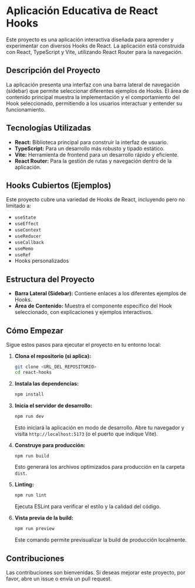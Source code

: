 # Aplicación Educativa de React Hooks

Este proyecto es una aplicación interactiva diseñada para aprender y experimentar con diversos Hooks de React. La aplicación está construida con React, TypeScript y Vite, utilizando React Router para la navegación.

## Descripción del Proyecto

La aplicación presenta una interfaz con una barra lateral de navegación (sidebar) que permite seleccionar diferentes ejemplos de Hooks. El área de contenido principal muestra la implementación y el comportamiento del Hook seleccionado, permitiendo a los usuarios interactuar y entender su funcionamiento.

## Tecnologías Utilizadas

- **React:** Biblioteca principal para construir la interfaz de usuario.
- **TypeScript:** Para un desarrollo más robusto y tipado estático.
- **Vite:** Herramienta de frontend para un desarrollo rápido y eficiente.
- **React Router:** Para la gestión de rutas y navegación dentro de la aplicación.

## Hooks Cubiertos (Ejemplos)

Este proyecto cubre una variedad de Hooks de React, incluyendo pero no limitado a:

- `useState`
- `useEffect`
- `useContext`
- `useReducer`
- `useCallback`
- `useMemo`
- `useRef`
- Hooks personalizados

## Estructura del Proyecto

- **Barra Lateral (Sidebar):** Contiene enlaces a los diferentes ejemplos de Hooks.
- **Área de Contenido:** Muestra el componente específico del Hook seleccionado, con explicaciones y ejemplos interactivos.

## Cómo Empezar

Sigue estos pasos para ejecutar el proyecto en tu entorno local:

1.  **Clona el repositorio (si aplica):**

    ```bash
    git clone <URL_DEL_REPOSITORIO>
    cd react-hooks
    ```

2.  **Instala las dependencias:**

    ```bash
    npm install
    ```

3.  **Inicia el servidor de desarrollo:**

    ```bash
    npm run dev
    ```

    Esto iniciará la aplicación en modo de desarrollo. Abre tu navegador y visita `http://localhost:5173` (o el puerto que indique Vite).

4.  **Construye para producción:**

    ```bash
    npm run build
    ```

    Esto generará los archivos optimizados para producción en la carpeta `dist`.

5.  **Linting:**

    ```bash
    npm run lint
    ```

    Ejecuta ESLint para verificar el estilo y la calidad del código.

6.  **Vista previa de la build:**
    ```bash
    npm run preview
    ```
    Este comando permite previsualizar la build de producción localmente.

## Contribuciones

Las contribuciones son bienvenidas. Si deseas mejorar este proyecto, por favor, abre un issue o envía un pull request.
